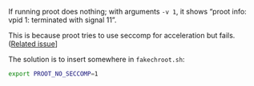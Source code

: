 If running proot does nothing; with arguments `-v 1`, it shows “proot info: vpid 1: terminated with signal 11”.

This is because proot tries to use seccomp for acceleration but fails. ([Related issue](https://github.com/proot-me/proot/issues/336)]

The solution is to insert somewhere in `fakechroot.sh`:
```bash
export PROOT_NO_SECCOMP=1
```
